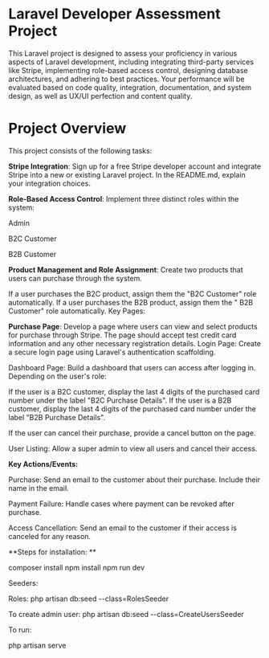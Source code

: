 # Laravel Developer Assessment Project

This Laravel project is designed to assess your proficiency in various aspects of Laravel development, including integrating third-party services like Stripe, implementing role-based access control, designing database architectures, and adhering to best practices. Your performance will be evaluated based on code quality, integration, documentation, and system design, as well as UX/UI perfection and content quality.

# Project Overview
This project consists of the following tasks:

**Stripe Integration**: Sign up for a free Stripe developer account and integrate Stripe into a new or existing Laravel project. In the README.md, explain your integration choices.

**Role-Based Access Control**: Implement three distinct roles within the system:

Admin

B2C Customer

B2B Customer

**Product Management and Role Assignment**: Create two products that users can purchase through the system.

If a user purchases the B2C product, assign them the "B2C Customer" role automatically.
If a user purchases the B2B product, assign them the " B2B Customer" role automatically.
Key Pages:

**Purchase Page**: Develop a page where users can view and select products for purchase through Stripe. The page should accept test credit card information and any other necessary registration details.
Login Page: Create a secure login page using Laravel's authentication scaffolding.

Dashboard Page: Build a dashboard that users can access after logging in. Depending on the user's role:

If the user is a B2C customer, display the last 4 digits of the purchased card number under the label "B2C Purchase Details".
If the user is a B2B customer, display the last 4 digits of the purchased card number under the label "B2B Purchase Details".

If the user can cancel their purchase, provide a cancel button on the page.

User Listing: Allow a super admin to view all users and cancel their access.

**Key Actions/Events:**

Purchase: Send an email to the customer about their purchase. Include their name in the email.

Payment Failure: Handle cases where payment can be revoked after purchase.

Access Cancellation: Send an email to the customer if their access is canceled for any reason.

**Steps for installation: **

composer install
npm install
npm run dev

Seeders: 

Roles: php artisan db:seed --class=RolesSeeder 

To create admin user: php artisan db:seed --class=CreateUsersSeeder


To run: 

php artisan serve
